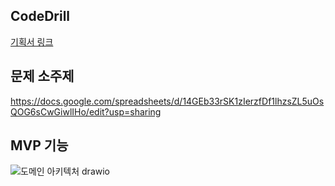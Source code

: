 ## CodeDrill

[기획서 링크](https://somber-purple-9f8.notion.site/226197566dc380c88fa3edb1089fc896?source=copy_link)


## 문제 소주제

https://docs.google.com/spreadsheets/d/14GEb33rSK1zIerzfDf1lhzsZL5uOsQOG6sCwGiwlIHo/edit?usp=sharing


## MVP 기능

![도메인 아키텍처 drawio](https://github.com/user-attachments/assets/130149e7-01cf-4da9-b1e4-80cb9c4af702)
